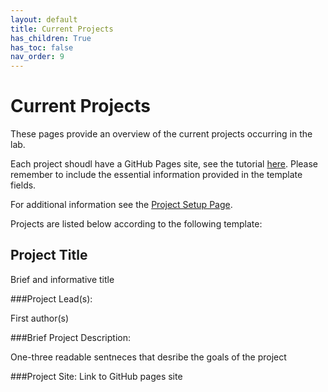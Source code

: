 ```yaml
---
layout: default
title: Current Projects
has_children: True
has_toc: false
nav_order: 9
---
```



# Current Projects

These pages provide an overview of the current projects occurring in the lab.    

Each project shoudl have a GitHub Pages site, see the tutorial [here](https://pennlinc.github.io/docs/Contributing/project-documentation/). Please remember to include the essential information provided in the template fields.

For additional information see the [Project Setup Page](https://pennlinc.github.io/docs/LabHome/ProjectSetup/).  

Projects are  listed below  according to the following template:

## Project Title

Brief and informative title


###Project Lead(s):

First author(s)


###Brief Project Description: 

One-three readable sentneces that desribe the goals of the project


###Project Site: 
Link to GitHub pages site





